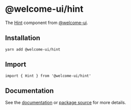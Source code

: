 # @welcome-ui/hint

The [Hint](http://welcome-ui.com/components/hint) component from [@welcome-ui](http://welcome-ui.com).

## Installation

    yarn add @welcome-ui/hint

## Import

    import { Hint } from '@welcome-ui/hint'

## Documentation

See the [documentation](http://welcome-ui.com/components/hint) or [package source](https://github.com/WTTJ/welcome-ui/tree/master/packages/Hint) for more details.
